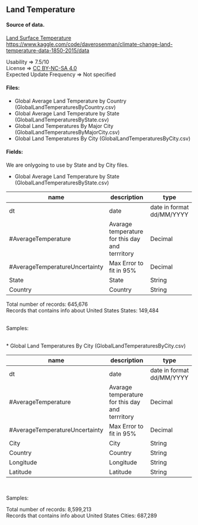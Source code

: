 ## Land Temperature

#### Source of data.

[Land Surface Temperature](https://www.kaggle.com/code/daverosenman/climate-change-land-temperature-data-1850-2015/data)<br>
https://www.kaggle.com/code/daverosenman/climate-change-land-temperature-data-1850-2015/data

Usability => 7.5/10 <br>
License => [CC BY-NC-SA 4.0](https://creativecommons.org/licenses/by-nc-sa/4.0/) <br>
Expected Update Frequency => Not specified

#### Files:

* Global Average Land Temperature by Country (GlobalLandTemperaturesByCountry.csv)
* Global Average Land Temperature by State (GlobalLandTemperaturesByState.csv)
* Global Land Temperatures By Major City (GlobalLandTemperaturesByMajorCity.csv)
* Global Land Temperatures By City (GlobalLandTemperaturesByCity.csv)

#### Fields:
We are onlygoing to use by State and by City files. 

* Global Average Land Temperature by State (GlobalLandTemperaturesByState.csv)

<table>
  <theader>
    <th>name</th>
    <th>description</th>
    <th>type</th>
  </theader> 
  <tbody>
    <tr><td>dt</td><td>date</td><td>date in format dd/MM/YYYY</td></tr>
    <tr><td>#AverageTemperature</td><td>Avarage temperature for this day and terrritory</td><td>Decimal</td></tr>
    <tr><td>#AverageTemperatureUncertainty</td><td>Max Error to fit in 95%</td><td>Decimal</td></tr>
    <tr><td>State</td><td>State</td><td>String</td></tr>
    <tr><td>Country</td><td>Country</td><td>String</td></tr>
  </tbody>
</table>

Total number of records: 645,676 <br>
Records that contains info about United States States: 149,484  <br> 
<br>

Samples:




<br>
* Global Land Temperatures By City (GlobalLandTemperaturesByCity.csv)

<table>
  <theader>
    <th>name</th>
    <th>description</th>
    <th>type</th>
  </theader> 
  <tbody>
    <tr><td>dt</td><td>date</td><td>date in format dd/MM/YYYY</td></tr>
    <tr><td>#AverageTemperature</td><td>Avarage temperature for this day and terrritory</td><td>Decimal</td></tr>
    <tr><td>#AverageTemperatureUncertainty</td><td>Max Error to fit in 95%</td><td>Decimal</td></tr>
    <tr><td>City</td><td>City</td><td>String</td></tr>
    <tr><td>Country</td><td>Country</td><td>String</td></tr>
    <tr><td>Longitude</td><td>Longitude</td><td>String</td></tr>
    <tr><td>Latitude</td><td>Latitude</td><td>String</td></tr>
  </tbody>
</table>
<br>

Samples:




Total number of records: 8,599,213 <br>
Records that contains info about United States Cities: 687,289 


